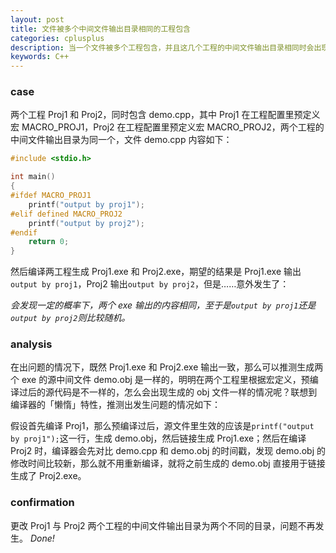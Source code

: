 ```yaml
---
layout: post
title: 文件被多个中间文件输出目录相同的工程包含
categories: cplusplus
description: 当一个文件被多个工程包含，并且这几个工程的中间文件输出目录相同时会出现问题。
keywords: C++
---
```


### case

两个工程 Proj1 和 Proj2，同时包含 demo.cpp，其中 Proj1 在工程配置里预定义宏 MACRO\_PROJ1，Proj2 在工程配置里预定义宏 MACRO\_PROJ2，两个工程的中间文件输出目录为同一个，文件 demo.cpp 内容如下：

```cpp
#include <stdio.h>

int main()
{
#ifdef MACRO_PROJ1
    printf("output by proj1");
#elif defined MACRO_PROJ2
    printf("output by proj2");
#endif
    return 0;
}
```

然后编译两工程生成 Proj1.exe 和 Proj2.exe，期望的结果是 Proj1.exe 输出`output by proj1`，Proj2 输出`output by proj2`，但是……意外发生了：

*会发现一定的概率下，两个 exe 输出的内容相同，至于是`output by proj1`还是`output by proj2`则比较随机。*

### analysis

在出问题的情况下，既然 Proj1.exe 和 Proj2.exe 输出一致，那么可以推测生成两个 exe 的源中间文件 demo.obj 是一样的，明明在两个工程里根据宏定义，预编译过后的源代码是不一样的，怎么会出现生成的 obj 文件一样的情况呢？联想到编译器的「懒惰」特性，推测出发生问题的情况如下：

假设首先编译 Proj1，那么预编译过后，源文件里生效的应该是`printf("output by proj1");`这一行，生成 demo.obj，然后链接生成 Proj1.exe；然后在编译 Proj2 时，编译器会先对比 demo.cpp 和 demo.obj 的时间戳，发现 demo.obj 的修改时间比较新，那么就不用重新编译，就将之前生成的 demo.obj 直接用于链接生成了 Proj2.exe。

### confirmation

更改 Proj1 与 Proj2 两个工程的中间文件输出目录为两个不同的目录，问题不再发生。
*Done!*
